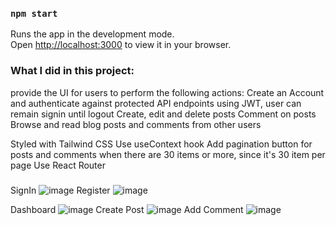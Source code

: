 
### `npm start`

Runs the app in the development mode.\
Open [http://localhost:3000](http://localhost:3000) to view it in your browser.

### What I did in this project:

provide the UI for users to perform the following actions:
Create an Account and authenticate against protected API endpoints using JWT, user can remain signin until logout
Create, edit and delete posts
Comment on posts
Browse and read blog posts and comments from other users

Styled with Tailwind CSS
Use useContext hook
Add pagination button for posts and comments when there are 30 items or more, since it's 30 item per page
Use React Router

### 
SignIn
![image](https://user-images.githubusercontent.com/22120359/150894158-bb9c7511-498e-4e7a-95a0-3bed591db48b.png)
Register
![image](https://user-images.githubusercontent.com/22120359/150894401-ecc0ba8a-d27a-4271-8b21-12c8f524df4d.png)

Dashboard
![image](https://user-images.githubusercontent.com/22120359/150893990-12f20ab9-b2e9-47ae-9c72-4b43852aee12.png)
Create Post
![image](https://user-images.githubusercontent.com/22120359/150894027-9da76a46-9495-413c-8a8a-add9cf89ec0e.png)
Add Comment
![image](https://user-images.githubusercontent.com/22120359/150894075-5e020290-2a77-4132-96e9-56134798578f.png)
